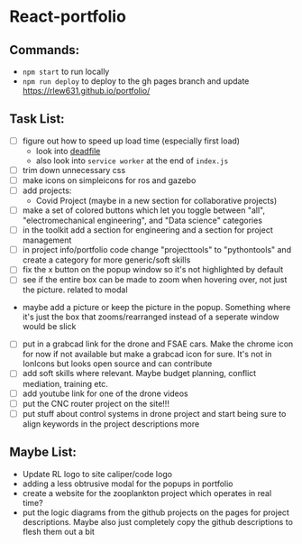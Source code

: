 # React-portfolio

## Commands:

* `npm start` to run locally
* `npm run deploy` to deploy to the gh pages branch and update https://rlew631.github.io/portfolio/

## Task List:

- [ ] figure out how to speed up load time (especially first load)
    - look into [deadfile](https://m-izadmehr.github.io/deadfile/#/)
    - also look into `service worker` at the end of `index.js` 
- [ ] trim down unnecessary css
- [ ] make icons on simpleicons for ros and gazebo
- [ ] add projects:
    - Covid Project (maybe in a new section for collaborative projects)
- [ ] make a set of colored buttons which let you toggle between "all", "electromechanical engineering", and "Data science" categories
- [ ] in the toolkit add a section for engineering and a section for project management
- [ ] in project info/portfolio code change "projecttools" to "pythontools" and create a category for more generic/soft skills
- [ ] fix the x button on the popup window so it's not highlighted by default
- [ ] see if the entire box can be made to zoom when hovering over, not just the picture. related to modal
- maybe add a picture or keep the picture in the popup. Something where it's just the box that zooms/rearranged instead of a seperate window would be slick
- [ ] put in a grabcad link for the drone and FSAE cars. Make the chrome icon for now if not available but make a grabcad icon for sure. It's not in IonIcons but looks open source and can contribute
- [ ] add soft skills where relevant. Maybe budget planning, conflict mediation, training etc.
- [ ] add youtube link for one of the drone videos
- [ ] put the CNC router project on the site!!!
- [ ] put stuff about control systems in drone project and start being sure to align keywords in the project descriptions more

## Maybe List:

- Update RL logo to site caliper/code logo
- adding a less obtrusive modal for the popups in portfolio
- create a website for the zooplankton project which operates in real time?
- put the logic diagrams from the github projects on the pages for project descriptions. Maybe also just completely copy the github descriptions to flesh them out a bit
